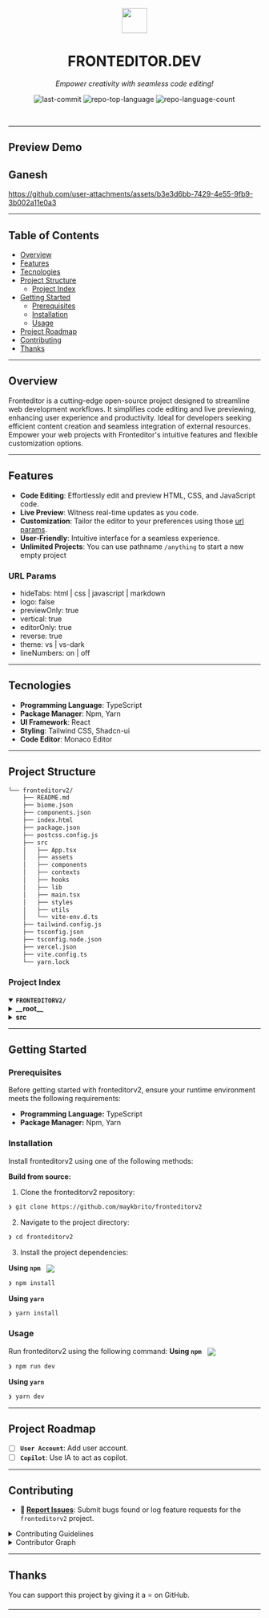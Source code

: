 <p align="center">
    <img src="./src/assets/logo.svg" align="center" width="50">
</p>
<p align="center"><h1 align="center">FRONTEDITOR.DEV</h1></p>
<p align="center">
	<em>Empower creativity with seamless code editing!</em>
</p>
<p align="center">
	<img src="https://img.shields.io/github/last-commit/maykbrito/fronteditorv2?style=default&logo=git&logoColor=white&color=0080ff" alt="last-commit">
	<img src="https://img.shields.io/github/languages/top/maykbrito/fronteditorv2?style=default&color=0080ff" alt="repo-top-language">
	<img src="https://img.shields.io/github/languages/count/maykbrito/fronteditorv2?style=default&color=0080ff" alt="repo-language-count">
</p>
<p align="center"><!-- default option, no dependency badges. -->
</p>
<p align="center">
	<!-- default option, no dependency badges. -->
</p>
<br>

---
## Preview Demo
## Ganesh



https://github.com/user-attachments/assets/b3e3d6bb-7429-4e55-9fb9-3b002a11e0a3



---

##  Table of Contents

- [ Overview](#-overview)
- [ Features](#-features)
- [ Tecnologies](#-technologies)
- [ Project Structure](#-project-structure)
  - [ Project Index](#-project-index)
- [ Getting Started](#-getting-started)
  - [ Prerequisites](#-prerequisites)
  - [ Installation](#-installation)
  - [ Usage](#-usage)
- [ Project Roadmap](#-project-roadmap)
- [ Contributing](#-contributing)
- [ Thanks](#-thanks)

---

##  Overview

Fronteditor is a cutting-edge open-source project designed to streamline web development workflows. It simplifies code editing and live previewing, enhancing user experience and productivity. Ideal for developers seeking efficient content creation and seamless integration of external resources. Empower your web projects with Fronteditor's intuitive features and flexible customization options.

---

##  Features
- **Code Editing**: Effortlessly edit and preview HTML, CSS, and JavaScript code.
- **Live Preview**: Witness real-time updates as you code.
- **Customization**: Tailor the editor to your preferences using those [url params](#url-params).
- **User-Friendly**: Intuitive interface for a seamless experience.
- **Unlimited Projects**: You can use pathname `/anything` to start a new empty project

### URL Params
- hideTabs: html | css | javascript | markdown
- logo: false
- previewOnly: true
- vertical: true
- editorOnly: true
- reverse: true
- theme: vs | vs-dark
- lineNumbers: on | off

---

## Tecnologies

- **Programming Language**: TypeScript
- **Package Manager**: Npm, Yarn
- **UI Framework**: React
- **Styling**: Tailwind CSS, Shadcn-ui
- **Code Editor**: Monaco Editor

---

##  Project Structure

```sh
└── fronteditorv2/
    ├── README.md
    ├── biome.json
    ├── components.json
    ├── index.html
    ├── package.json
    ├── postcss.config.js
    ├── src
    │   ├── App.tsx
    │   ├── assets
    │   ├── components
    │   ├── contexts
    │   ├── hooks
    │   ├── lib
    │   ├── main.tsx
    │   ├── styles
    │   ├── utils
    │   └── vite-env.d.ts
    ├── tailwind.config.js
    ├── tsconfig.json
    ├── tsconfig.node.json
    ├── vercel.json
    ├── vite.config.ts
    └── yarn.lock
```


###  Project Index
<details open>
	<summary><b><code>FRONTEDITORV2/</code></b></summary>
	<details> <!-- __root__ Submodule -->
		<summary><b>__root__</b></summary>
		<blockquote>
			<table>
			<tr>
				<td><b><a href='https://github.com/maykbrito/fronteditorv2/blob/master/tsconfig.node.json'>tsconfig.node.json</a></b></td>
				<td>- Enables TypeScript configuration for Node.js environment in the project<br>- Supports ESNext module format and Node module resolution<br>- Defines base URL and path aliases for cleaner imports<br>- Includes Vite configuration file for build setup.</td>
			</tr>
			<tr>
				<td><b><a href='https://github.com/maykbrito/fronteditorv2/blob/master/package.json'>package.json</a></b></td>
				<td>- Facilitates project build, development, and linting tasks<br>- Manages dependencies and scripts for Vite, TypeScript, ESLint, and TailwindCSS<br>- Enables seamless development experience and efficient codebase maintenance.</td>
			</tr>
			<tr>
				<td><b><a href='https://github.com/maykbrito/fronteditorv2/blob/master/components.json'>components.json</a></b></td>
				<td>- Define project aliases and configurations for styling, TypeScript, and Tailwind CSS in the components.json file<br>- This file sets up key project settings like component paths and global styles, enhancing code organization and maintainability within the architecture.</td>
			</tr>
			<tr>
				<td><b><a href='https://github.com/maykbrito/fronteditorv2/blob/master/vercel.json'>vercel.json</a></b></td>
				<td>Redirects all incoming requests to the root path, ensuring a consistent entry point for the project.</td>
			</tr>
			<tr>
				<td><b><a href='https://github.com/maykbrito/fronteditorv2/blob/master/biome.json'>biome.json</a></b></td>
				<td>- Defines configuration settings for code formatting, linting, and file organization<br>- Specifies rules for JavaScript formatting, linter configurations, and file overrides<br>- Organizes imports, sets formatting styles, and enables/disables specific linting rules<br>- Includes overrides for specific file paths.</td>
			</tr>
			<tr>
				<td><b><a href='https://github.com/maykbrito/fronteditorv2/blob/master/tsconfig.json'>tsconfig.json</a></b></td>
				<td>- Defines TypeScript compiler settings for the project, targeting ESNext with strict type checking and module resolution for Node<br>- Maps aliases for paths in the source code directory<br>- Integrates with React JSX syntax and references a separate tsconfig file for Node-specific settings.</td>
			</tr>
			<tr>
				<td><b><a href='https://github.com/maykbrito/fronteditorv2/blob/master/postcss.config.js'>postcss.config.js</a></b></td>
				<td>- Configures PostCSS plugins Tailwind CSS and Autoprefixer for the project's build process, ensuring consistent styling and browser compatibility<br>- This file plays a crucial role in defining the CSS processing pipeline within the project architecture.</td>
			</tr>
			<tr>
				<td><b><a href='https://github.com/maykbrito/fronteditorv2/blob/master/tailwind.config.js'>tailwind.config.js</a></b></td>
				<td>- Enhances Tailwind CSS configuration by enabling JIT mode, dark mode support, and customizing grid columns, border radius, and colors<br>- Includes the Tailwind CSS Animate plugin for additional functionality<br>- The file specifies the content paths for stylesheets, contributing to a more efficient and tailored styling setup within the project architecture.</td>
			</tr>
			<tr>
				<td><b><a href='https://github.com/maykbrito/fronteditorv2/blob/master/index.html'>index.html</a></b></td>
				<td>- The index.html file serves as the entry point for the front-end editor, defining the structure and initial content of the web page<br>- It includes essential metadata, links to external resources, and references the main TypeScript file for the application logic<br>- This file sets the foundation for the user interface and functionality of the editor within the project architecture.</td>
			</tr>
			<tr>
				<td><b><a href='https://github.com/maykbrito/fronteditorv2/blob/master/vite.config.ts'>vite.config.ts</a></b></td>
				<td>Configures Vite to use React and sets up an alias for the project's source directory.</td>
			</tr>
			</table>
		</blockquote>
	</details>
	<details> <!-- src Submodule -->
		<summary><b>src</b></summary>
		<blockquote>
			<table>
			<tr>
				<td><b><a href='https://github.com/maykbrito/fronteditorv2/blob/master/src/vite-env.d.ts'>vite-env.d.ts</a></b></td>
				<td>- Defines Vite client types for the project, ensuring seamless integration with Vite's development server<br>- This declaration in vite-env.d.ts enhances the codebase architecture by providing necessary type references for Vite's client-side functionality.</td>
			</tr>
			<tr>
				<td><b><a href='https://github.com/maykbrito/fronteditorv2/blob/master/src/main.tsx'>main.tsx</a></b></td>
				<td>- Renders the React application by creating a root element and rendering the main App component within a StrictMode wrapper<br>- This file serves as the entry point for the React application, initializing the rendering process and setting up the initial UI structure.</td>
			</tr>
			<tr>
				<td><b><a href='https://github.com/maykbrito/fronteditorv2/blob/master/src/App.tsx'>App.tsx</a></b></td>
				<td>- Enables content editing within a structured context by providing an editor component wrapped in a content context provider<br>- This setup ensures seamless management and interaction with the editor content throughout the application.</td>
			</tr>
			</table>
			<details>
				<summary><b>lib</b></summary>
				<blockquote>
					<table>
					<tr>
						<td><b><a href='https://github.com/maykbrito/fronteditorv2/blob/master/src/lib/utils.ts'>utils.ts</a></b></td>
						<td>Enhances class value handling by merging and combining CSS classes efficiently.</td>
					</tr>
					</table>
				</blockquote>
			</details>
			<details>
				<summary><b>components</b></summary>
				<blockquote>
					<table>
					<tr>
						<td><b><a href='https://github.com/maykbrito/fronteditorv2/blob/master/src/components/CustomEditor.tsx'>CustomEditor.tsx</a></b></td>
						<td>- Defines a responsive code editor component that integrates Monaco Editor for HTML, CSS, JavaScript, or Markdown<br>- Handles editor initialization, content changes, and display options based on URL parameters and user interactions<br>- Utilizes context for state management and storage for persistent data<br>- Supports dynamic line number visibility and customizable theming.</td>
					</tr>
					</table>
					<details>
						<summary><b>Preview</b></summary>
						<blockquote>
							<table>
							<tr>
								<td><b><a href='https://github.com/maykbrito/fronteditorv2/blob/master/src/components/Preview/preview-iframe.tsx'>preview-iframe.tsx</a></b></td>
								<td>- The `PreviewIframe` function renders an iframe element to display a preview of content specified by the `src` prop<br>- This component plays a crucial role in the project's architecture by enabling the seamless integration of external content within the application's interface.</td>
							</tr>
							<tr>
								<td><b><a href='https://github.com/maykbrito/fronteditorv2/blob/master/src/components/Preview/index.tsx'>index.tsx</a></b></td>
								<td>- Generates a live preview of HTML, CSS, and JavaScript code input by the user<br>- Utilizes React hooks to manage state and trigger updates<br>- Supports live reload functionality and displays the preview in an iframe<br>- Handles page title and icon extraction for a more interactive user experience.</td>
							</tr>
							<tr>
								<td><b><a href='https://github.com/maykbrito/fronteditorv2/blob/master/src/components/Preview/Header.tsx'>Header.tsx</a></b></td>
								<td>- The Header component renders a customizable window title with an optional icon and a live reload toggle switch<br>- It allows users to enable or disable automatic page reloading<br>- The component's design and functionality enhance the user experience by providing visual cues and interactive controls for managing live reload settings.</td>
							</tr>
							</table>
						</blockquote>
					</details>
					<details>
						<summary><b>ui</b></summary>
						<blockquote>
							<table>
							<tr>
								<td><b><a href='https://github.com/maykbrito/fronteditorv2/blob/master/src/components/ui/button.tsx'>button.tsx</a></b></td>
								<td>- Defines a Button component with customizable variants and sizes for UI consistency<br>- Integrates with React and Radix UI, offering flexibility in styling and functionality<br>- Promotes reusability and maintainability across the codebase architecture.</td>
							</tr>
							<tr>
								<td><b><a href='https://github.com/maykbrito/fronteditorv2/blob/master/src/components/ui/resizable.tsx'>resizable.tsx</a></b></td>
								<td>Defines resizable panel components for flexible UI layout management within the project architecture.</td>
							</tr>
							<tr>
								<td><b><a href='https://github.com/maykbrito/fronteditorv2/blob/master/src/components/ui/switch.tsx'>switch.tsx</a></b></td>
								<td>- Defines a custom Switch component using React and Radix UI<br>- The component handles styling and behavior for a toggle switch element<br>- It enhances accessibility and user interaction by providing a visually appealing and functional switch interface<br>- This component encapsulates switch functionality for seamless integration within the project's UI components.</td>
							</tr>
							<tr>
								<td><b><a href='https://github.com/maykbrito/fronteditorv2/blob/master/src/components/ui/dropdown-menu.tsx'>dropdown-menu.tsx</a></b></td>
								<td>- Facilitates creation of customizable dropdown menus with various interactive elements like items, checkboxes, and radio buttons<br>- Enables easy integration of dropdown functionality into React applications, enhancing user experience and interface flexibility within the project's UI components.</td>
							</tr>
							</table>
						</blockquote>
					</details>
					<details>
						<summary><b>DropdownMenu</b></summary>
						<blockquote>
							<table>
							<tr>
								<td><b><a href='https://github.com/maykbrito/fronteditorv2/blob/master/src/components/DropdownMenu/download-zip.tsx'>download-zip.tsx</a></b></td>
								<td>- Generates a downloadable zip file containing HTML, CSS, JavaScript, and Markdown files from the editor content<br>- Parses HTML, adds scripts, and creates a zip file with the content<br>- Enables users to download the zip file with the frontend editor content.</td>
							</tr>
							<tr>
								<td><b><a href='https://github.com/maykbrito/fronteditorv2/blob/master/src/components/DropdownMenu/index.tsx'>index.tsx</a></b></td>
								<td>- Implements a dropdown menu component for user interactions, featuring options like downloading files and accessing account settings<br>- The component enhances user experience by providing a visually appealing and functional menu interface within the project's architecture.</td>
							</tr>
							</table>
						</blockquote>
					</details>
					<details>
						<summary><b>MEditor</b></summary>
						<blockquote>
							<table>
							<tr>
								<td><b><a href='https://github.com/maykbrito/fronteditorv2/blob/master/src/components/MEditor/TabButton.tsx'>TabButton.tsx</a></b></td>
								<td>- Defines a reusable TabButton component for selecting different tabs within the editor interface<br>- It handles tab selection based on user interaction and updates the visual styling to indicate the currently selected tab<br>- This component enhances the user experience by providing a clear and intuitive way to navigate between different content tabs in the editor.</td>
							</tr>
							<tr>
								<td><b><a href='https://github.com/maykbrito/fronteditorv2/blob/master/src/components/MEditor/index.tsx'>index.tsx</a></b></td>
								<td>- Enables dynamic rendering of a multi-tab editor interface with optional preview mode<br>- Handles tab selection, editor-only view, and resizable panel layout based on URL parameters<br>- Supports customization through tab configuration and displays a logo with external link<br>- Integrates with external components for enhanced functionality.</td>
							</tr>
							</table>
						</blockquote>
					</details>
				</blockquote>
			</details>
			<details>
				<summary><b>contexts</b></summary>
				<blockquote>
					<table>
					<tr>
						<td><b><a href='https://github.com/maykbrito/fronteditorv2/blob/master/src/contexts/EditorContentContext.tsx'>EditorContentContext.tsx</a></b></td>
						<td>- Manages the state and functionality of the editor, including loading grammars, handling value changes, and defining editor themes<br>- Integrates with Monaco Editor and emmet-monaco-es for a seamless editing experience<br>- Handles key commands for saving and initializes editor settings upon mount.</td>
					</tr>
					</table>
				</blockquote>
			</details>
			<details>
				<summary><b>styles</b></summary>
				<blockquote>
					<table>
					<tr>
						<td><b><a href='https://github.com/maykbrito/fronteditorv2/blob/master/src/styles/global.css'>global.css</a></b></td>
						<td>- Define global styles and configurations for the project, including Tailwind CSS utilities and base styles<br>- Set root variables and apply base styles to the body element.</td>
					</tr>
					</table>
				</blockquote>
			</details>
			<details>
				<summary><b>utils</b></summary>
				<blockquote>
					<table>
					<tr>
						<td><b><a href='https://github.com/maykbrito/fronteditorv2/blob/master/src/utils/monaco-tm-registry.ts'>monaco-tm-registry.ts</a></b></td>
						<td>- Defines a registry for Monaco TextMate grammars, enabling syntax highlighting for JavaScript, CSS, HTML, and Markdown files within the codebase<br>- The registry fetches and provides grammar definitions based on the file's scope, enhancing the editor's language support.</td>
					</tr>
					<tr>
						<td><b><a href='https://github.com/maykbrito/fronteditorv2/blob/master/src/utils/base-64-encode-unicode.ts'>base-64-encode-unicode.ts</a></b></td>
						<td>Encode Unicode strings to base64 for secure data transmission in the project architecture.</td>
					</tr>
					<tr>
						<td><b><a href='https://github.com/maykbrito/fronteditorv2/blob/master/src/utils/Gist.ts'>Gist.ts</a></b></td>
						<td>- The `Gist.ts` file in the `utils` directory provides functions to check if the URL includes a gist, determine if it's a view-only gist, and fetch gist content from the GitHub API<br>- This code facilitates the retrieval of HTML, CSS, JavaScript, and Markdown content for a gist based on the URL path.</td>
					</tr>
					<tr>
						<td><b><a href='https://github.com/maykbrito/fronteditorv2/blob/master/src/utils/Storage.ts'>Storage.ts</a></b></td>
						<td>- Manages and stores content for the front-end editor in local storage<br>- Handles adding, retrieving, and removing content based on the current URL path<br>- The file defines initial state structure and functions for interacting with the stored data.</td>
					</tr>
					<tr>
						<td><b><a href='https://github.com/maykbrito/fronteditorv2/blob/master/src/utils/FormatCodeToIframe.ts'>FormatCodeToIframe.ts</a></b></td>
						<td>- FormatCodeToIframe.ts in src/utils/ serves to transform code snippets into iframe-ready formats<br>- It structures the input code into HTML, CSS, and JavaScript segments for seamless embedding into iframes within the project architecture.</td>
					</tr>
					</table>
				</blockquote>
			</details>
			<details>
				<summary><b>hooks</b></summary>
				<blockquote>
					<table>
					<tr>
						<td><b><a href='https://github.com/maykbrito/fronteditorv2/blob/master/src/hooks/useToggle.ts'>useToggle.ts</a></b></td>
						<td>- Enables toggling functionality with customizable initial state and onChange callback<br>- Maintains the current state and triggers the callback when toggled<br>- Enhances reusability and flexibility in managing toggle states across components.</td>
					</tr>
					</table>
				</blockquote>
			</details>
		</blockquote>
	</details>
</details>

---
##  Getting Started

###  Prerequisites

Before getting started with fronteditorv2, ensure your runtime environment meets the following requirements:

- **Programming Language:** TypeScript
- **Package Manager:** Npm, Yarn


###  Installation

Install fronteditorv2 using one of the following methods:

**Build from source:**

1. Clone the fronteditorv2 repository:
```sh
❯ git clone https://github.com/maykbrito/fronteditorv2
```

2. Navigate to the project directory:
```sh
❯ cd fronteditorv2
```

3. Install the project dependencies:


**Using `npm`** &nbsp; [<img align="center" src="https://img.shields.io/badge/npm-CB3837.svg?style={badge_style}&logo=npm&logoColor=white" />](https://www.npmjs.com/)

```sh
❯ npm install
```


**Using `yarn`** &nbsp; [<img align="center" src="" />]()

```sh
❯ yarn install
```

###  Usage
Run fronteditorv2 using the following command:
**Using `npm`** &nbsp; [<img align="center" src="https://img.shields.io/badge/npm-CB3837.svg?style={badge_style}&logo=npm&logoColor=white" />](https://www.npmjs.com/)

```sh
❯ npm run dev
```


**Using `yarn`** &nbsp; [<img align="center" src="" />]()

```sh
❯ yarn dev
```

---
##  Project Roadmap

- [ ] **`User Account`**: Add user account.
- [ ] **`Copilot`**: Use IA to act as copilot.

---

##  Contributing

- **🐛 [Report Issues](https://github.com/maykbrito/fronteditorv2/issues)**: Submit bugs found or log feature requests for the `fronteditorv2` project.

<details closed>
<summary>Contributing Guidelines</summary>

1. **Fork the Repository**: Start by forking the project repository to your github account.
2. **Clone Locally**: Clone the forked repository to your local machine using a git client.
   ```sh
   git clone https://github.com/maykbrito/fronteditorv2
   ```
3. **Create a New Branch**: Always work on a new branch, giving it a descriptive name.
   ```sh
   git checkout -b new-feature-x
   ```
4. **Make Your Changes**: Develop and test your changes locally.
5. **Commit Your Changes**: Commit with a clear message describing your updates.
   ```sh
   git commit -m 'Implemented new feature x.'
   ```
6. **Push to github**: Push the changes to your forked repository.
   ```sh
   git push origin new-feature-x
   ```
7. **Submit a Pull Request**: Create a PR against the original project repository. Clearly describe the changes and their motivations.
8. **Review**: Once your PR is reviewed and approved, it will be merged into the main branch. Congratulations on your contribution!
</details>

<details closed>
<summary>Contributor Graph</summary>
<br>
<p align="left">
   <a href="https://github.com{/maykbrito/fronteditorv2/}graphs/contributors">
      <img src="https://contrib.rocks/image?repo=maykbrito/fronteditorv2">
   </a>
</p>
</details>

---

##  Thanks

You can support this project by giving it a ⭐️ on GitHub.

---
